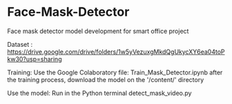 # Face-Mask-Detector
Face mask detector model development for smart office project


Dataset : https://drive.google.com/drive/folders/1w5yVezuxgMkdQgUkycXY6ea04toPkw30?usp=sharing

Training:
Use the Google Colaboratory file: Train_Mask_Detector.ipynb
after the training process, download the model on the '/content/' directory

Use the model:
Run in the Python terminal detect_mask_video.py
